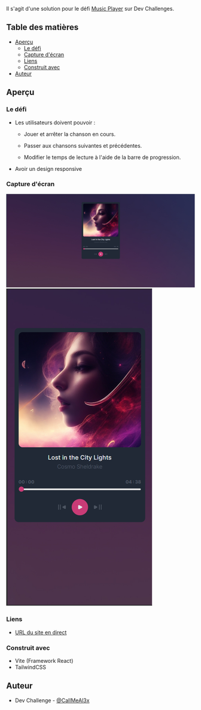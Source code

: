 Il s'agit d'une solution pour le défi [Music Player](https://devchallenges.io/challenge/36) sur Dev Challenges.

## Table des matières

- [Aperçu](#aperçu)
  - [Le défi](#le-défi)
  - [Capture d'écran](#capture-décran)
  - [Liens](#liens)
  - [Construit avec](#construit-avec)
- [Auteur](#auteur)

## Aperçu

### Le défi

- Les utilisateurs doivent pouvoir : 

    - Jouer et arrêter la chanson en cours.

    - Passer aux chansons suivantes et précédentes.

    - Modifier le temps de lecture à l'aide de la barre de progression.

- Avoir un design responsive

### Capture d'écran

![Desktop](./public/desktop.png)
![Mobile](./public/mobile.png)

### Liens

- [URL du site en direct](music-player.bonefons.com/)


### Construit avec

- Vite (Framework React)
- TailwindCSS

## Auteur

- Dev Challenge - [@CallMeAl3x](https://devchallenges.io/profile/4b9e326e-7fac-4811-b859-ca80373be3dd)
